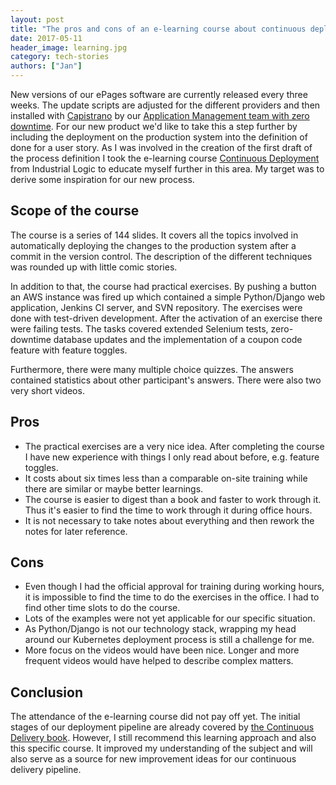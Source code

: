 ```yaml
---
layout: post
title: "The pros and cons of an e-learning course about continuous deployment"
date: 2017-05-11
header_image: learning.jpg
category: tech-stories
authors: ["Jan"]
---
```


New versions of our ePages software are currently released every three weeks.
The update scripts are adjusted for the different providers and then installed with [Capistrano](/blog/tech-stories/implementing-capistrano-as-configuration-management-tool/) by our [Application Management team with zero downtime](/blog/tech-stories/online-schema-updates-with-mysql/).
For our new product we'd like to take this a step further by including the deployment on the production system into the definition of done for a user story.
As I was involved in the creation of the first draft of the process definition I took the e-learning course [Continuous Deployment](https://elearning.industriallogic.com/gh/submit?Action=AlbumContentsAction&album=continuousDeployment&devLanguage=Python) from Industrial Logic to educate myself further in this area.
My target was to derive some inspiration for our new process.

## Scope of the course

The course is a series of 144 slides.
It covers all the topics involved in automatically deploying the changes to the production system after a commit in the version control.
The description of the different techniques was rounded up with little comic stories.

In addition to that, the course had practical exercises.
By pushing a button an AWS instance was fired up which contained a simple Python/Django web application, Jenkins CI server, and SVN repository.
The exercises were done with test-driven development.
After the activation of an exercise there were failing tests.
The tasks covered extended Selenium tests, zero-downtime database updates and the implementation of a coupon code feature with feature toggles.

Furthermore, there were many multiple choice quizzes.
The answers contained statistics about other participant's answers.
There were also two very short videos.

## Pros

* The practical exercises are a very nice idea.
After completing the course I have new experience with things I only read about before, e.g. feature toggles.
* It costs about six times less than a comparable on-site training while there are similar or maybe better learnings.
* The course is easier to digest than a book and faster to work through it.
Thus it's easier to find the time to work through it during office hours.
* It is not necessary to take notes about everything and then rework the notes for later reference.

## Cons

* Even though I had the official approval for training during working hours, it is impossible to find the time to do the exercises in the office.
I had to find other time slots to do the course.
* Lots of the examples were not yet applicable for our specific situation.
* As Python/Django is not our technology stack, wrapping my head around our Kubernetes deployment process is still a challenge for me.
* More focus on the videos would have been nice.
Longer and more frequent videos would have helped to describe complex matters.

## Conclusion

The attendance of the e-learning course did not pay off yet.
The initial stages of our deployment pipeline are already covered by [the Continuous Delivery book](https://martinfowler.com/books/continuousDelivery.html).
However, I still recommend this learning approach and also this specific course.
It improved my understanding of the subject and will also serve as a source for new improvement ideas for our continuous delivery pipeline.
